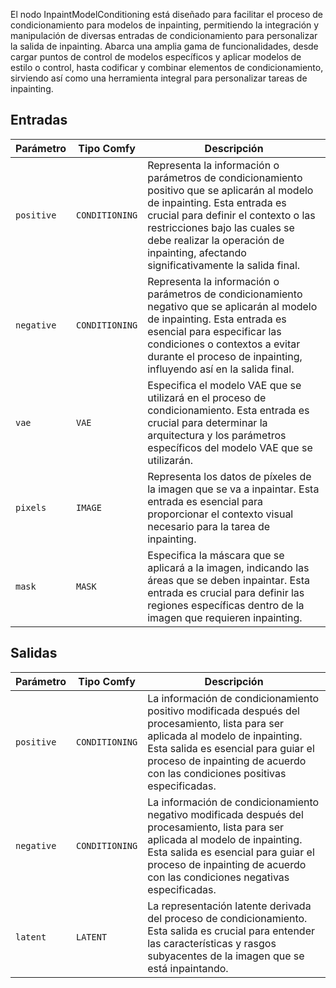 El nodo InpaintModelConditioning está diseñado para facilitar el proceso de condicionamiento para modelos de inpainting, permitiendo la integración y manipulación de diversas entradas de condicionamiento para personalizar la salida de inpainting. Abarca una amplia gama de funcionalidades, desde cargar puntos de control de modelos específicos y aplicar modelos de estilo o control, hasta codificar y combinar elementos de condicionamiento, sirviendo así como una herramienta integral para personalizar tareas de inpainting.

## Entradas

| Parámetro | Tipo Comfy        | Descripción |
|-----------|--------------------|-------------|
| `positive`| `CONDITIONING`     | Representa la información o parámetros de condicionamiento positivo que se aplicarán al modelo de inpainting. Esta entrada es crucial para definir el contexto o las restricciones bajo las cuales se debe realizar la operación de inpainting, afectando significativamente la salida final. |
| `negative`| `CONDITIONING`     | Representa la información o parámetros de condicionamiento negativo que se aplicarán al modelo de inpainting. Esta entrada es esencial para especificar las condiciones o contextos a evitar durante el proceso de inpainting, influyendo así en la salida final. |
| `vae`     | `VAE`              | Especifica el modelo VAE que se utilizará en el proceso de condicionamiento. Esta entrada es crucial para determinar la arquitectura y los parámetros específicos del modelo VAE que se utilizarán. |
| `pixels`  | `IMAGE`            | Representa los datos de píxeles de la imagen que se va a inpaintar. Esta entrada es esencial para proporcionar el contexto visual necesario para la tarea de inpainting. |
| `mask`    | `MASK`             | Especifica la máscara que se aplicará a la imagen, indicando las áreas que se deben inpaintar. Esta entrada es crucial para definir las regiones específicas dentro de la imagen que requieren inpainting. |

## Salidas

| Parámetro | Tipo Comfy  | Descripción |
|-----------|--------------|-------------|
| `positive`| `CONDITIONING` | La información de condicionamiento positivo modificada después del procesamiento, lista para ser aplicada al modelo de inpainting. Esta salida es esencial para guiar el proceso de inpainting de acuerdo con las condiciones positivas especificadas. |
| `negative`| `CONDITIONING` | La información de condicionamiento negativo modificada después del procesamiento, lista para ser aplicada al modelo de inpainting. Esta salida es esencial para guiar el proceso de inpainting de acuerdo con las condiciones negativas especificadas. |
| `latent`  | `LATENT`     | La representación latente derivada del proceso de condicionamiento. Esta salida es crucial para entender las características y rasgos subyacentes de la imagen que se está inpaintando.
